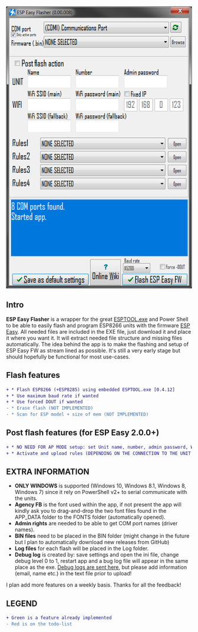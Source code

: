 ![ESP Easy Flasher GUI](Screenshot.png)

Intro
------------
**ESP Easy Flasher** is a wrapper for the great [ESPTOOL.exe](https://github.com/igrr/esptool-ck/blob/master/README.md) and Power Shell to be able to easily flash and program ESP8266 units with the firmware [ESP Easy](https://www.letscontrolit.com/wiki/index.php/ESPEasy). All needed files are included in the EXE file, just download it and place it where you want it. It will extract needed file structure and missing files automatically. The idea behind the app is to make the flashing and setup of ESP Easy FW as stream lined as possible. It's still a very early stage but should hopefully be functional for most use-cases.

Flash features
------------
```diff
+ * Flash ESP8266 (+ESP8285) using embedded ESPTOOL.exe [0.4.12]
+ * Use maximum baud rate if wanted
+ * Use forced DOUT if wanted
- * Erase flash (NOT IMPLEMENTED)
- * Scan for ESP model + size of mem (NOT IMPLEMENTED)
```

Post flash features (for ESP Easy 2.0.0+)
------------
```diff
+ * NO NEED FOR AP MODE setup: set Unit name, number, admin password, Wifi settings, IP, right after flash
+ * Activate and upload rules (DEPENDING ON THE CONNECTION TO THE UNIT THIS MIGHT TAKE SOME MINUTES DUE TO LATENCY)
```

EXTRA INFORMATION
------------
* **ONLY WINDOWS** is supported (Windows 10, Windows 8.1, Windows 8, Windows 7) since it rely on PowerShell v2+ to serial communicate with the units.
* **Agency FB** is the font used within the app, if not present the app will kindly ask you to drag-and-drop the two font files found in the APP_DATA folder to the FONTS folder (automatically opened).
* **Admin rights** are needed to be able to get COM port names (driver names).
* **BIN files** need to be placed in the BIN folder (might change in the future but I plan to automatically download new releases from GitHub)
* **Log files** for each flash will be placed in the Log folder.
* **Debug log** is created by: save settings and open the ini file, change debug level 0 to 1, restart app and a bug log file will appear in the same place as the exe. [Debug logs are sent here](https://dbinbox.com/harkrank), but please add information (email, name etc.) in the text file prior to upload!

I plan add more features on a weekly basis. Thanks for all the feedback!


LEGEND
------------
```diff
+ Green is a feature already implemented
- Red is on the todo-list
```
